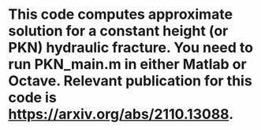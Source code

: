 # This code computes approximate solution for a constant height (or PKN) hydraulic fracture. You need to run PKN_main.m in either Matlab or Octave. Relevant publication for this code is https://arxiv.org/abs/2110.13088.
